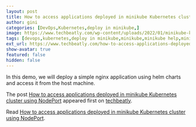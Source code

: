 ```yaml
---
layout: post
title: How to access applications deployed in minikube Kubernetes cluster using NodePort
author: gini
categories: [DevOps,Kubernetes,deploy in minikube,]
image: https://www.techbeatly.com/wp-content/uploads/2022/01/minikube-kubernetes-techbeatly-1024x576.png
tags: [devops,kubernetes,deploy in minikube,minikube,minikube help,minikube using vagrant and ansible,]
ext_url: https://www.techbeatly.com/how-to-access-applications-deployed-in-minikube-kubernetes-cluster/
show-avatar: true
featured: false
hidden: false
---
```


<p>In this demo, we will deploy a simple nginx application using helm charts and access it from the host machine.</p>
<p>The post <a href="https://www.techbeatly.com/how-to-access-applications-deployed-in-minikube-kubernetes-cluster/" rel="nofollow">How to access applications deployed in minikube Kubernetes cluster using NodePort</a> appeared first on <a href="https://www.techbeatly.com" rel="nofollow">techbeatly</a>.</p>

Read [How to access applications deployed in minikube Kubernetes cluster using NodePort](https://www.techbeatly.com/how-to-access-applications-deployed-in-minikube-kubernetes-cluster/).